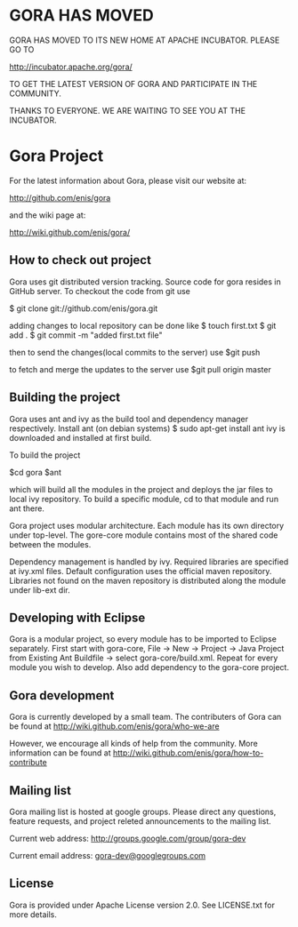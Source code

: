GORA HAS MOVED
==============

GORA HAS MOVED TO ITS NEW HOME AT APACHE INCUBATOR. PLEASE GO TO 

http://incubator.apache.org/gora/ 

TO GET THE LATEST VERSION OF GORA AND PARTICIPATE IN THE COMMUNITY. 

THANKS TO EVERYONE. WE ARE WAITING TO SEE YOU AT THE INCUBATOR. 

Gora Project
============

For the latest information about Gora, please visit our website at:

   http://github.com/enis/gora

and the wiki page at:

   http://wiki.github.com/enis/gora/

How to check out project
------------------------

Gora uses git distributed version tracking. Source code for gora resides in 
GitHub server. To checkout the code from git use

$ git clone git://github.com/enis/gora.git

adding changes to local repository can be done like
$ touch first.txt
$ git add .
$ git commit -m "added first.txt file" 

then to send the changes(local commits to the server) use
$git push

to fetch and merge the updates to the server use
$git pull origin master


Building the project
--------------------

Gora uses ant and ivy as the build tool and dependency manager respectively. 
Install ant (on debian systems)
 $ sudo apt-get install ant 
ivy is downloaded and installed at first build. 

To build the project 

$cd gora
$ant 

which will build all the modules in the project and deploys the jar files to 
local ivy repository. To build a specific module, cd to that module and run 
ant there. 

Gora project uses modular architecture. Each module has its own directory under
top-level. The gore-core module contains most of the shared code between the modules. 

Dependency management is handled by ivy. Required libraries are specified at 
ivy.xml files. Default configuration uses the official maven repository. 
Libraries not found on the maven repository is distributed along the module 
under lib-ext dir.

Developing with Eclipse
-----------------------

Gora is a modular project, so every module has to be imported to Eclipse 
separately. First start with gora-core, File -> New -> Project -> Java Project 
from Existing Ant Buildfile -> select gora-core/build.xml. Repeat for every 
module you wish to develop. Also add dependency to the gora-core project. 

Gora development 
----------------

Gora is currently developed by a small team. The contributers of Gora 
can be found at http://wiki.github.com/enis/gora/who-we-are

However, we encourage all kinds of help 
from the community. More information can be found at
http://wiki.github.com/enis/gora/how-to-contribute

Mailing list
------------
Gora mailing list is hosted at google groups. Please direct any questions, feature requests, 
and project releted announcements to the mailing list.

Current web address:
http://groups.google.com/group/gora-dev

Current email address:
gora-dev@googlegroups.com

License
-------

Gora is provided under Apache License version 2.0. See LICENSE.txt for more details.

